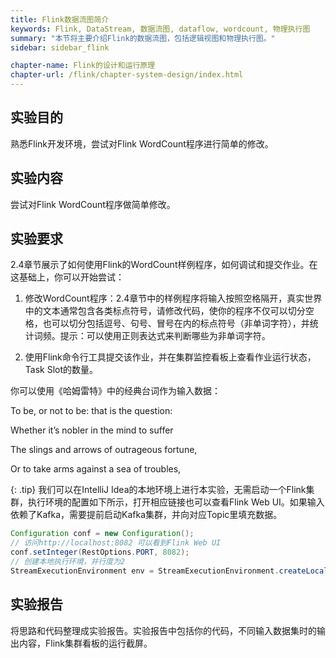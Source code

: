 ```yaml
---
title: Flink数据流图简介 
keywords: Flink, DataStream, 数据流图, dataflow, wordcount, 物理执行图
summary: "本节将主要介绍Flink的数据流图，包括逻辑视图和物理执行图。"
sidebar: sidebar_flink

chapter-name: Flink的设计和运行原理
chapter-url: /flink/chapter-system-design/index.html
---
```


## 实验目的

熟悉Flink开发环境，尝试对Flink WordCount程序进行简单的修改。

## 实验内容

尝试对Flink WordCount程序做简单修改。

## 实验要求

2.4章节展示了如何使用Flink的WordCount样例程序，如何调试和提交作业。在这基础上，你可以开始尝试：

1. 修改WordCount程序：2.4章节中的样例程序将输入按照空格隔开，真实世界中的文本通常包含各类标点符号，请修改代码，使你的程序不仅可以切分空格，也可以切分包括逗号、句号、冒号在内的标点符号（非单词字符），并统计词频。提示：可以使用正则表达式来判断哪些为非单词字符。

2. 使用Flink命令行工具提交该作业，并在集群监控看板上查看作业运行状态，Task Slot的数量。

 你可以使用《哈姆雷特》中的经典台词作为输入数据：

To be, or not to be: that is the question:

Whether it’s nobler in the mind to suffer

The slings and arrows of outrageous fortune,

Or to take arms against a sea of troubles,

{: .tip}
我们可以在IntelliJ Idea的本地环境上进行本实验，无需启动一个Flink集群，执行环境的配置如下所示，打开相应链接也可以查看Flink Web UI。如果输入依赖了Kafka，需要提前启动Kafka集群，并向对应Topic里填充数据。

```java
Configuration conf = new Configuration();
// 访问http://localhost:8082 可以看到Flink Web UI
conf.setInteger(RestOptions.PORT, 8082);
// 创建本地执行环境，并行度为2
StreamExecutionEnvironment env = StreamExecutionEnvironment.createLocalEnvironment(2, conf);
```

## 实验报告

将思路和代码整理成实验报告。实验报告中包括你的代码，不同输入数据集时的输出内容，Flink集群看板的运行截屏。